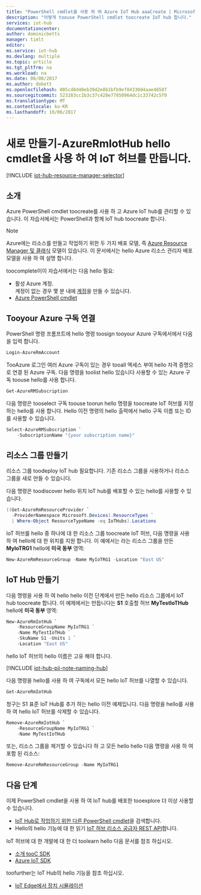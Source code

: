 ```yaml
---
title: "PowerShell cmdlet을 사용 하 여 Azure IoT Hub aaaCreate | Microsoft Docs"
description: "어떻게 toouse PowerShell cmdlet toocreate IoT hub 합니다."
services: iot-hub
documentationcenter: 
author: dominicbetts
manager: timlt
editor: 
ms.service: iot-hub
ms.devlang: multiple
ms.topic: article
ms.tgt_pltfrm: na
ms.workload: na
ms.date: 08/08/2017
ms.author: dobett
ms.openlocfilehash: 005cd8d48eb39d2e8b1bfb9ef84330d4aae4658f
ms.sourcegitcommit: 523283cc1b3c37c428e77850964dc1c33742c5f0
ms.translationtype: MT
ms.contentlocale: ko-KR
ms.lasthandoff: 10/06/2017
---
```

# <a name="create-an-iot-hub-using-hello-new-azurermiothub-cmdlet"></a>새로 만들기-AzureRmIotHub hello cmdlet을 사용 하 여 IoT 허브를 만듭니다.

[!INCLUDE [iot-hub-resource-manager-selector](../../includes/iot-hub-resource-manager-selector.md)]

## <a name="introduction"></a>소개

Azure PowerShell cmdlet toocreate를 사용 하 고 Azure IoT hub를 관리할 수 있습니다. 이 자습서에서는 PowerShell과 함께 IoT hub toocreate 합니다.

> [!NOTE]
> Azure에는 리소스를 만들고 작업하기 위한 두 가지 배포 모델, 즉 [Azure Resource Manager 및 클래식](../azure-resource-manager/resource-manager-deployment-model.md) 모델이 있습니다. 이 문서에서는 hello Azure 리소스 관리자 배포 모델을 사용 하 여 설명 합니다.

toocomplete이이 자습서에서는 다음 hello 필요:

* 활성 Azure 계정. <br/>계정이 없는 경우 몇 분 내에 [계정][lnk-free-trial]을 만들 수 있습니다.
* [Azure PowerShell cmdlet][lnk-powershell-install]

## <a name="connect-tooyour-azure-subscription"></a>Tooyour Azure 구독 연결
PowerShell 명령 프롬프트에 hello 명령 toosign tooyour Azure 구독에서에서 다음을 입력 합니다.

```powershell
Login-AzureRmAccount
```

TooAzure 로그인 여러 Azure 구독이 있는 경우 tooall 액세스 부여 hello 자격 증명으로 연결 된 Azure 구독. 다음 명령을 toolist hello 있습니다 사용할 수 있는 Azure 구독 toouse hello를 사용 합니다.

```powershell
Get-AzureRMSubscription
```

다음 명령은 tooselect 구독 toouse toorun hello 명령을 toocreate IoT 허브를 지정 하는 hello를 사용 합니다. Hello 이전 명령의 hello 출력에서 hello 구독 이름 또는 ID를 사용할 수 있습니다.

```powershell
Select-AzureRMSubscription `
    -SubscriptionName "{your subscription name}"
```

## <a name="create-resource-group"></a>리소스 그룹 만들기

리소스 그룹 toodeploy IoT hub 필요합니다. 기존 리소스 그룹을 사용하거나 리소스 그룹을 새로 만들 수 있습니다.

다음 명령은 toodiscover hello 위치 IoT hub를 배포할 수 있는 hello를 사용할 수 있습니다.

```powershell
((Get-AzureRmResourceProvider `
  -ProviderNamespace Microsoft.Devices).ResourceTypes `
  | Where-Object ResourceTypeName -eq IoTHubs).Locations
```

IoT 허브를 hello 중 하나에 대 한 리소스 그룹 toocreate IoT 허브, 다음 명령을 사용 하 여 hello에 대 한 위치를 지원 합니다. 이 예에서는 라는 리소스 그룹을 만든 **MyIoTRG1** hello에 **미국 동부** 영역:

```powershell
New-AzureRmResourceGroup -Name MyIoTRG1 -Location "East US"
```

## <a name="create-an-iot-hub"></a>IoT Hub 만들기

다음 명령을 사용 하 여 hello hello 이전 단계에서 만든 hello 리소스 그룹에서 IoT hub toocreate 합니다. 이 예제에서는 만듭니다는 **S1** 호출할 허브 **MyTestIoTHub** hello에 **미국 동부** 영역:

```powershell
New-AzureRmIotHub `
    -ResourceGroupName MyIoTRG1 `
    -Name MyTestIoTHub `
    -SkuName S1 -Units 1 `
    -Location "East US"
```

hello IoT 허브의 hello 이름은 고유 해야 합니다.

[!INCLUDE [iot-hub-pii-note-naming-hub](../../includes/iot-hub-pii-note-naming-hub.md)]


다음 명령을 hello를 사용 하 여 구독에서 모든 hello IoT 허브를 나열할 수 있습니다.

```powershell
Get-AzureRmIotHub
```

청구는 S1 표준 IoT Hub를 추가 하는 hello 이전 예제입니다. 다음 명령을 hello를 사용 하 여 hello IoT 허브를 삭제할 수 있습니다.

```powershell
Remove-AzureRmIotHub `
    -ResourceGroupName MyIoTRG1 `
    -Name MyTestIoTHub
```

또는, 리소스 그룹을 제거할 수 있습니다 하 고 모든 hello hello 다음 명령을 사용 하 여 포함 된 리소스:

```powershell
Remove-AzureRmResourceGroup -Name MyIoTRG1
```

## <a name="next-steps"></a>다음 단계

이제 PowerShell cmdlet을 사용 하 여 IoT hub를 배포한 tooexplore 더 이상 사용할 수 있습니다.

* [IoT Hub로 작업하기 위한 다른 PowerShell cmdlet][lnk-iothub-cmdlets]을 검색합니다.
* Hello의 hello 기능에 대 한 읽기 [IoT 허브 리소스 공급자 REST API][lnk-rest-api]합니다.

IoT 허브에 대 한 개발에 대 한 더 toolearn hello 다음 문서를 참조 하십시오.

* [소개 tooC SDK][lnk-c-sdk]
* [Azure IoT SDK][lnk-sdks]

toofurther는 IoT Hub의 hello 기능을 참조 하십시오.

* [IoT Edge에서 장치 시뮬레이션][lnk-iotedge]

<!-- Links -->
[lnk-free-trial]: https://azure.microsoft.com/pricing/free-trial/
[lnk-powershell-install]: https://docs.microsoft.com/powershell/azure/install-azurerm-ps
[lnk-iothub-cmdlets]: https://docs.microsoft.com/powershell/module/azurerm.iothub/
[lnk-rest-api]: https://docs.microsoft.com/rest/api/iothub/iothubresource

[lnk-c-sdk]: iot-hub-device-sdk-c-intro.md
[lnk-sdks]: iot-hub-devguide-sdks.md

[lnk-iotedge]: iot-hub-linux-iot-edge-simulated-device.md

